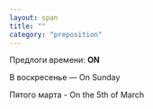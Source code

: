 ```yaml
---
layout: span
title: ""
category: "preposition"
---
```

<span class="rules"><p>Предлоги времени: <b>ON</b></p>
<p>В воскресенье — On Sunday</p>
<p>Пятого марта - On the 5th of March</p></span>